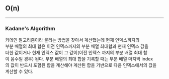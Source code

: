 ## O(n)

---

### Kadane's Algorithm

카데인 알고리즘이라 불리는 방법을 찾아서 계산했는데 현재 인덱스까지의 <br>
부분 배열의 최대 합은 이전 인덱스까지의 부분 배열 최대합과 현재 인덱스 값을 <br>
더한 값이거나 현재 인덱스 값이 그 값이(이전 인덱스 까지의 부분 배열 최대 합<br>이 음수일 경우) 된다. 부분 배열의 최대 합을 기록할 때는 부분 배열 마지막 index <br>의 값이 반드시 포함된 합을 계산해야 계산된 합을 기반으로 다음 인덱스에서의 값을<br> 계산할 수 있다.
